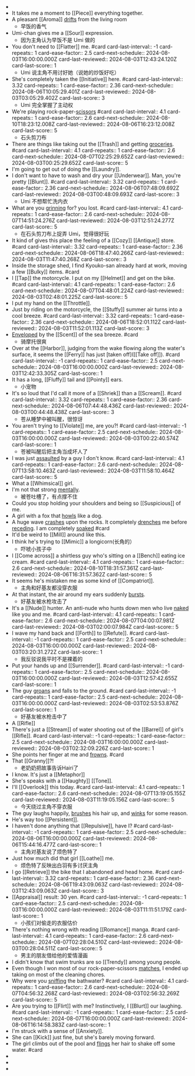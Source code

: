 -
- It takes me a moment to [[Piece]] everything together.
- A pleasant [[Aroma]] [drifts]([[Drift]]) from the living room
	- 早饭的香气
- Umi-chan gives me a [[Sour]] expression.
	- 因为主角认为早饭不是 Umi 做的
- You don't need to [[Flatter]] me. #card
  card-last-interval:: -1
  card-repeats:: 1
  card-ease-factor:: 2.5
  card-next-schedule:: 2024-08-03T16:00:00.000Z
  card-last-reviewed:: 2024-08-03T12:43:24.120Z
  card-last-score:: 1
	- Umi 说主角不用讨好她（说她的炒饭好吃）
- She's completely taken the [[Initiative]] here. #card
  card-last-interval:: 3.32
  card-repeats:: 1
  card-ease-factor:: 2.36
  card-next-schedule:: 2024-08-06T10:05:29.401Z
  card-last-reviewed:: 2024-08-03T03:05:29.402Z
  card-last-score:: 3
	- Umi 完全掌握了主动权
- We're playing rock-paper-[scissors]([[Scissor]]) #card
  card-last-interval:: 4.1
  card-repeats:: 1
  card-ease-factor:: 2.6
  card-next-schedule:: 2024-08-10T18:23:12.008Z
  card-last-reviewed:: 2024-08-06T16:23:12.008Z
  card-last-score:: 5
	- 石头剪刀布
- There are things like taking out the [[Trash]] and getting [groceries]([[Grocery]]). #card
  card-last-interval:: 4.1
  card-repeats:: 1
  card-ease-factor:: 2.6
  card-next-schedule:: 2024-08-07T02:25:29.652Z
  card-last-reviewed:: 2024-08-03T00:25:29.652Z
  card-last-score:: 5
- I'm going to get out of doing the [[Laundry]].
- I don't want to have to wash and dry your [[Underwear]]. Man, you're pretty [[Blunt]]. #card
  card-last-interval:: 3.32
  card-repeats:: 1
  card-ease-factor:: 2.36
  card-next-schedule:: 2024-08-06T07:48:09.692Z
  card-last-reviewed:: 2024-08-03T00:48:09.693Z
  card-last-score:: 3
	- Umi 不想帮忙洗内衣
- What are you [grinning]([[Grin]]) for? you lost. #card
  card-last-interval:: 4.1
  card-repeats:: 1
  card-ease-factor:: 2.6
  card-next-schedule:: 2024-08-07T14:51:24.276Z
  card-last-reviewed:: 2024-08-03T12:51:24.277Z
  card-last-score:: 5
	- 在石头剪刀布上捉弄 Umi，觉得很好玩
- It kind of gives this place the feeling of a [[Cozy]] [[Antique]] store. #card
  card-last-interval:: 3.32
  card-repeats:: 1
  card-ease-factor:: 2.36
  card-next-schedule:: 2024-08-06T18:47:40.266Z
  card-last-reviewed:: 2024-08-03T11:47:40.268Z
  card-last-score:: 3
- Inside the storage shed, I find Kyouko-san already hard at work, moving a few [[Bulky]] items. #card
- I [[Tap]] the motorcycle. I put on my [[Helmet]] and get on the bike. #card
  card-last-interval:: 4.1
  card-repeats:: 1
  card-ease-factor:: 2.6
  card-next-schedule:: 2024-08-07T04:48:01.224Z
  card-last-reviewed:: 2024-08-03T02:48:01.225Z
  card-last-score:: 5
- I put my hand on the [[Throttle]].
- Just by riding on the motorcycle, the [[Stuffy]] summer air turns into a cool breeze. #card
  card-last-interval:: 3.32
  card-repeats:: 1
  card-ease-factor:: 2.36
  card-next-schedule:: 2024-08-06T18:52:01.112Z
  card-last-reviewed:: 2024-08-03T11:52:01.113Z
  card-last-score:: 3
- [Enveloped]([[Envelop]]) by the [[Scent]] of the sea breeze. #card
	- 骑摩托很爽
- Over at the [[Harbor]], judging from the wake flowing along the water's surface, it seems the [[Ferry]] has just [taken off]([[Take off]]). #card
  card-last-interval:: -1
  card-repeats:: 1
  card-ease-factor:: 2.5
  card-next-schedule:: 2024-08-03T16:00:00.000Z
  card-last-reviewed:: 2024-08-03T12:42:33.305Z
  card-last-score:: 1
- It has a long, [[Fluffy]] tail and [[Pointy]] ears.
	- 小宠物
- It's so loud that I'd call it more of a [[Shriek]] than a [[Scream]]. #card
  card-last-interval:: 3.32
  card-repeats:: 1
  card-ease-factor:: 2.36
  card-next-schedule:: 2024-08-06T07:44:48.436Z
  card-last-reviewed:: 2024-08-03T00:44:48.438Z
  card-last-score:: 3
	- 苍从睡梦中被叫醒，很惊讶
- You aren't trying to [[Violate]] me, are you?! #card
  card-last-interval:: -1
  card-repeats:: 1
  card-ease-factor:: 2.5
  card-next-schedule:: 2024-08-03T16:00:00.000Z
  card-last-reviewed:: 2024-08-03T00:22:40.574Z
  card-last-score:: 1
	- 苍被叫醒后把主角当成坏人了
- I was just [assaulted]([[Assault]]) by a guy I don't know. #card
  card-last-interval:: 4.1
  card-repeats:: 1
  card-ease-factor:: 2.6
  card-next-schedule:: 2024-08-07T13:58:10.463Z
  card-last-reviewed:: 2024-08-03T11:58:10.464Z
  card-last-score:: 5
- What a [[Whimsical]] girl.
- I'm not that strong [mentally]([[Mental]]).
	- 被苍吐槽了，有点撑不住
- Could you stop holding your shoulders and being so [[Suspicious]] of me.
- A girl with a fox that [howls]([[Howl]]) like a dog.
- A huge wave [crashes]([[Crash]]) upon the rocks. It completely [drenches]([[Drench]]) me before [receding]([[Recede]]). I am completely [soaked]([[Soak]]) #card
- It'd be weird to [[Mill]] around like this.
- I think he's trying to [[Mimic]] a longicorn(长角的）
	- 吓唬小孩子中
- I [[Come across]] a shirtless guy who's sitting on a [[Bench]] eating ice cream. #card
  card-last-interval:: 4.1
  card-repeats:: 1
  card-ease-factor:: 2.6
  card-next-schedule:: 2024-08-10T18:31:57.361Z
  card-last-reviewed:: 2024-08-06T16:31:57.362Z
  card-last-score:: 5
- It seems he's mistaken me as some kind of [[Compatriot]].
	- 主角和好基友都没穿衣服
- At that instant, the air around my ears suddenly [bursts]([[Burst]]).
	- 好基友被水枪攻击了
- It's a [[Nude]] hunter. An anti-nude who hunts down men who live [naked]([[Naked]]) like you and me. #card
  card-last-interval:: 4.1
  card-repeats:: 1
  card-ease-factor:: 2.6
  card-next-schedule:: 2024-08-07T04:00:07.981Z
  card-last-reviewed:: 2024-08-03T02:00:07.984Z
  card-last-score:: 5
- I wave my hand back and [[Forth]] to [[Refute]]. #card
  card-last-interval:: -1
  card-repeats:: 1
  card-ease-factor:: 2.5
  card-next-schedule:: 2024-08-03T16:00:00.000Z
  card-last-reviewed:: 2024-08-03T03:20:31.272Z
  card-last-score:: 1
	- 我反驳说我平时不是裸着的
- Put your hands up and [[Surrender]]. #card
  card-last-interval:: -1
  card-repeats:: 1
  card-ease-factor:: 2.5
  card-next-schedule:: 2024-08-03T16:00:00.000Z
  card-last-reviewed:: 2024-08-03T12:57:42.655Z
  card-last-score:: 1
- The guy [groans]([[Groan]]) and falls to the ground. #card
  card-last-interval:: -1
  card-repeats:: 1
  card-ease-factor:: 2.5
  card-next-schedule:: 2024-08-03T16:00:00.000Z
  card-last-reviewed:: 2024-08-03T02:53:53.876Z
  card-last-score:: 1
	- 好基友被水枪击中了
- A [[Rifle]]
- There's just a [[Stream]] of water shooting out of the [[Barrel]] of girl's [[Rifle]]. #card
  card-last-interval:: -1
  card-repeats:: 1
  card-ease-factor:: 2.5
  card-next-schedule:: 2024-08-03T16:00:00.000Z
  card-last-reviewed:: 2024-08-03T02:32:09.226Z
  card-last-score:: 1
- She points her finger at me and [frowns]([[Frown]]). #card
- That [[Granny]]?!
	- 老奶奶把故事告诉Hairi了
- I know. It's just a [[Metaphor]]
- She's speaks with a [[Haughty]] [[Tone]].
- I'll [[Overlook]] this today. #card
  card-last-interval:: 4.1
  card-repeats:: 1
  card-ease-factor:: 2.6
  card-next-schedule:: 2024-08-07T13:19:05.155Z
  card-last-reviewed:: 2024-08-03T11:19:05.156Z
  card-last-score:: 5
	- 今天绕过主角不穿衣服
- The guy laughs happily, [brushes]([[Brush]]) his hair up, and [winks]([[Wink]]) for some reason.
- He's way too [[Persistent]].
- I haven't done anything that [[Repulsive]], have I? #card
  card-last-interval:: -1
  card-repeats:: 1
  card-ease-factor:: 2.5
  card-next-schedule:: 2024-08-06T16:00:00.000Z
  card-last-reviewed:: 2024-08-06T15:44:16.477Z
  card-last-score:: 1
	- 主角对基友说了烦色特了
- Just how much did that girl [[Loathe]] me.
	- 烦色特了反映出白羽有多讨厌主角
- I go [[Retrieve]] the bike that I abandoned and head home. #card
  card-last-interval:: 3.32
  card-repeats:: 1
  card-ease-factor:: 2.36
  card-next-schedule:: 2024-08-06T19:43:09.063Z
  card-last-reviewed:: 2024-08-03T12:43:09.063Z
  card-last-score:: 3
- [[Appraisal]] result: 30 yen. #card
  card-last-interval:: -1
  card-repeats:: 1
  card-ease-factor:: 2.5
  card-next-schedule:: 2024-08-03T16:00:00.000Z
  card-last-reviewed:: 2024-08-03T11:11:51.179Z
  card-last-score:: 1
	- 小孩们对偷走的衣服估价
- There's nothing wrong with reading [[Romance]] manga. #card
  card-last-interval:: 4.1
  card-repeats:: 1
  card-ease-factor:: 2.6
  card-next-schedule:: 2024-08-07T02:28:04.510Z
  card-last-reviewed:: 2024-08-03T00:28:04.511Z
  card-last-score:: 5
	- 男主的朋友借给他的爱情漫画
- I didn't know that swim trunks are so [[Trendy]] among young people.
- Even though I won most of our rock-paper-scissors [matches]([[Match]]), I ended up taking on most of the cleaning chores.
- Why were you [sniffing]([[Sniff]]) the bathwater? #card
  card-last-interval:: 4.1
  card-repeats:: 1
  card-ease-factor:: 2.6
  card-next-schedule:: 2024-08-07T04:56:32.268Z
  card-last-reviewed:: 2024-08-03T02:56:32.269Z
  card-last-score:: 5
- Are you trying to [[Flirt]] with me? Instinctively, I [[Blurt]] our laughing. #card
  card-last-interval:: -1
  card-repeats:: 1
  card-ease-factor:: 2.5
  card-next-schedule:: 2024-08-07T16:00:00.000Z
  card-last-reviewed:: 2024-08-06T16:14:58.383Z
  card-last-score:: 1
- I'm struck with a sense of [[Anxiety]].
- She can [[Kick]] just fine, but she's barely moving forward.
- The girl climbs out of the pool and [flings]([[Fling]]) her hair to shake off some water. #card
-
-
-